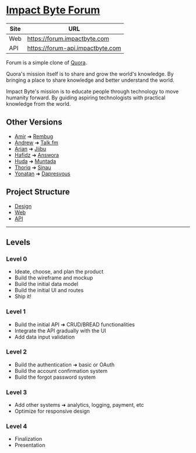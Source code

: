 # [Impact Byte Forum](https://github.com/impactbyte/forum)

Site | URL
-----|----
Web  | https://forum.impactbyte.com
API  | https://forum-api.impactbyte.com

Forum is a simple clone of [Quora](https://quora.com).

Quora's mission itself is to share and grow the world's knowledge. By bringing a place to share knowledge and better understand the world.

Impact Byte's mission is to educate people through technology to move humanity forward. By guiding aspiring technologists with practical knowledge from the world.

## Other Versions

- [Amir](https://www.quora.com/profile/Amirul-Fattah) ➜ [Rembug](https://github.com/amirul-inc/rembug)
- [Andrew](https://www.quora.com/profile/Andrew-Andrew-544) ➜ [Talk.fm](https://github.com/andreewww56/talk.fm)
- [Arian](https://www.quora.com/profile/Arian-Markus) ➜ [Jiibu](https://github.com/arian77/jiibu)
- [Hafidz](https://www.quora.com/profile/Hafidz-Ilham-Aji-Permana) ➜ [Answora](https://github.com/hafidziapermana/answora)
- [Huda](https://www.quora.com/profile/Ahmed-Alqahtani) ➜ [Muntada](https://github.com/elqahtani/muntada)
- [Thoriq](https://www.quora.com/profile/Thoriq-Nur-Faizal) ➜ [Sinau](https://github.com/thoriqnf/sinau)
- [Yonatan](https://www.quora.com/profile/Yonatan-Putra-Widjojo) ➜ [Dapresvous](https://github.com/joodroid/dapresvous)

## Project Structure

- [Design](./design/README.md)
- [Web](./web/README.md)
- [API](./api/README.md)

--------------------------------------------------------------------------------

## Levels

### Level 0

- Ideate, choose, and plan the product
- Build the wireframe and mockup
- Build the initial data model
- Build the initial UI and routes
- Ship it!

### Level 1

- Build the initial API ➜ CRUD/BREAD functionalities
- Integrate the API gradually with the UI
- Add data input validation

### Level 2

- Build the authentication ➜ basic or OAuth
- Build the account confirmation system
- Build the forgot password system

### Level 3

- Add other systems ➜ analytics, logging, payment, etc
- Optimize for responsive design

### Level 4

- Finalization
- Presentation
